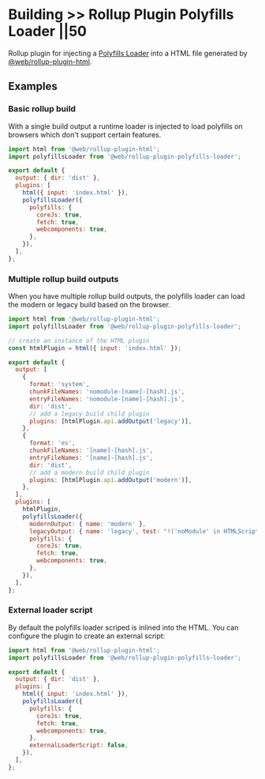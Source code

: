 # Building >> Rollup Plugin Polyfills Loader ||50

Rollup plugin for injecting a [Polyfills Loader](./polyfills-loader.md) into a HTML file generated by [@web/rollup-plugin-html](./rollup-plugin-html.md).

## Examples

### Basic rollup build

With a single build output a runtime loader is injected to load polyfills on browsers which don't support certain features.

```js
import html from '@web/rollup-plugin-html';
import polyfillsLoader from '@web/rollup-plugin-polyfills-loader';

export default {
  output: { dir: 'dist' },
  plugins: [
    html({ input: 'index.html' }),
    polyfillsLoader({
      polyfills: {
        coreJs: true,
        fetch: true,
        webcomponents: true,
      },
    }),
  ],
};
```

### Multiple rollup build outputs

When you have multiple rollup build outputs, the polyfills loader can load the modern or legacy build based on the browser.

```js
import html from '@web/rollup-plugin-html';
import polyfillsLoader from '@web/rollup-plugin-polyfills-loader';

// create an instance of the HTML plugin
const htmlPlugin = html({ input: 'index.html' });

export default {
  output: [
    {
      format: 'system',
      chunkFileNames: 'nomodule-[name]-[hash].js',
      entryFileNames: 'nomodule-[name]-[hash].js',
      dir: 'dist',
      // add a legacy build child plugin
      plugins: [htmlPlugin.api.addOutput('legacy')],
    },
    {
      format: 'es',
      chunkFileNames: '[name]-[hash].js',
      entryFileNames: '[name]-[hash].js',
      dir: 'dist',
      // add a modern build child plugin
      plugins: [htmlPlugin.api.addOutput('modern')],
    },
  ],
  plugins: [
    htmlPlugin,
    polyfillsLoader({
      modernOutput: { name: 'modern' },
      legacyOutput: { name: 'legacy', test: "!('noModule' in HTMLScriptElement.prototype)" },
      polyfills: {
        coreJs: true,
        fetch: true,
        webcomponents: true,
      },
    }),
  ],
};
```

### External loader script

By default the polyfills loader scriped is inlined into the HTML. You can configure the plugin to create an external script:

```js
import html from '@web/rollup-plugin-html';
import polyfillsLoader from '@web/rollup-plugin-polyfills-loader';

export default {
  output: { dir: 'dist' },
  plugins: [
    html({ input: 'index.html' }),
    polyfillsLoader({
      polyfills: {
        coreJs: true,
        fetch: true,
        webcomponents: true,
      },
      externalLoaderScript: false,
    }),
  ],
};
```
